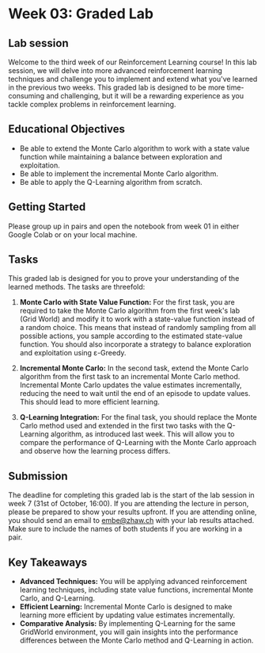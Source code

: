 # Week 03: Graded Lab

## Lab session

Welcome to the third week of our Reinforcement Learning course! In this lab session, we will delve into more advanced reinforcement learning techniques and challenge you to implement and extend what you've learned in the previous two weeks. This graded lab is designed to be more time-consuming and challenging, but it will be a rewarding experience as you tackle complex problems in reinforcement learning.

## Educational Objectives

- Be able to extend the Monte Carlo algorithm to work with a state value function while maintaining a balance between exploration and exploitation.
- Be able to implement the incremental Monte Carlo algorithm.
- Be able to apply the Q-Learning algorithm from scratch.

## Getting Started

Please group up in pairs and open the notebook from week 01 in either Google Colab or on your local machine.

## Tasks

This graded lab is designed for you to prove your understanding of the learned methods. The tasks are threefold:

1. **Monte Carlo with State Value Function:** For the first task, you are required to take the Monte Carlo algorithm from the first week's lab (Grid World) and modify it to work with a state-value function instead of a random choice. This means that instead of randomly sampling from all possible actions, you sample according to the estimated state-value function. You should also incorporate a strategy to balance exploration and exploitation using ε-Greedy.

2. **Incremental Monte Carlo:** In the second task, extend the Monte Carlo algorithm from the first task to an incremental Monte Carlo method. Incremental Monte Carlo updates the value estimates incrementally, reducing the need to wait until the end of an episode to update values. This should lead to more efficient learning.

3. **Q-Learning Integration:** For the final task, you should replace the Monte Carlo method used and extended in the first two tasks with the Q-Learning algorithm, as introduced last week. This will allow you to compare the performance of Q-Learning with the Monte Carlo approach and observe how the learning process differs.

## Submission

The deadline for completing this graded lab is the start of the lab session in week 7 (31st of October, 16:00). If you are attending the lecture in person, please be prepared to show your results upfront. If you are attending online, you should send an email to embe@zhaw.ch with your lab results attached. Make sure to include the names of both students if you are working in a pair.

## Key Takeaways

- **Advanced Techniques:** You will be applying advanced reinforcement learning techniques, including state value functions, incremental Monte Carlo, and Q-Learning.
- **Efficient Learning:** Incremental Monte Carlo is designed to make learning more efficient by updating value estimates incrementally.
- **Comparative Analysis:** By implementing Q-Learning for the same GridWorld environment, you will gain insights into the performance differences between the Monte Carlo method and Q-Learning in action.
